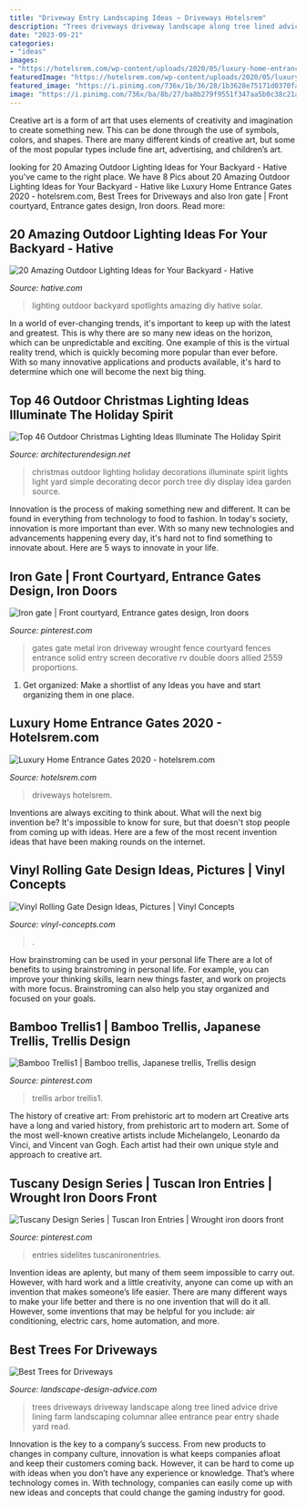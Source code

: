 ```yaml
---
title: "Driveway Entry Landscaping Ideas ~ Driveways Hotelsrem"
description: "Trees driveways driveway landscape along tree lined advice drive lining farm landscaping columnar allee entrance pear entry shade yard read"
date: "2023-09-21"
categories:
- "ideas"
images:
- "https://hotelsrem.com/wp-content/uploads/2020/05/luxury-home-entrance-gates-unique-driveways-amp-entries-your-luxury-home-of-luxury-home-entrance-gates.jpg"
featuredImage: "https://hotelsrem.com/wp-content/uploads/2020/05/luxury-home-entrance-gates-unique-driveways-amp-entries-your-luxury-home-of-luxury-home-entrance-gates.jpg"
featured_image: "https://i.pinimg.com/736x/1b/36/28/1b3628e75171d0370fa1ff81bc57f4a2--metal-driveway-gates-metal-gates.jpg"
image: "https://i.pinimg.com/736x/ba/8b/27/ba8b279f9551f347aa5b0c38c21a2a64.jpg"
---
```



Creative art is a form of art that uses elements of creativity and imagination to create something new. This can be done through the use of symbols, colors, and shapes. There are many different kinds of creative art, but some of the most popular types include fine art, advertising, and children’s art.

	

		
looking for 20 Amazing Outdoor Lighting Ideas for Your Backyard - Hative you've came to the right place. We have 8 Pics about 20 Amazing Outdoor Lighting Ideas for Your Backyard - Hative like Luxury Home Entrance Gates 2020 - hotelsrem.com, Best Trees for Driveways and also Iron gate | Front courtyard, Entrance gates design, Iron doors. Read more:
		
    
## 20 Amazing Outdoor Lighting Ideas For Your Backyard - Hative

<img loading=lazy src="https://hative.com/wp-content/uploads/2017/06/outdoor-lighting/15-outdoor-lighting-diy-ideas-tutorials.jpg" onerror="this.onerror=null;this.src='https://tse1.mm.bing.net/th?id=OIP.ZrGT-a-LHrxS8LB6H3hSEQHaPq&amp;pid=15.1';" alt="20 Amazing Outdoor Lighting Ideas for Your Backyard - Hative">

_Source: hative.com_

>lighting outdoor backyard spotlights amazing diy hative solar. 

	

In a world of ever-changing trends, it's important to keep up with the latest and greatest. This is why there are so many new ideas on the horizon, which can be unpredictable and exciting. One example of this is the virtual reality trend, which is quickly becoming more popular than ever before. With so many innovative applications and products available, it's hard to determine which one will become the next big thing.

    
## Top 46 Outdoor Christmas Lighting Ideas Illuminate The Holiday Spirit

<img loading=lazy src="https://cdn.architecturendesign.net/wp-content/uploads/2014/11/Outdoor-Christmas-Lighting-Decorations-14.jpg" onerror="this.onerror=null;this.src='https://tse3.mm.bing.net/th?id=OIP.m8LJ5xbYm6QUYCBUj9v2qwHaLG&amp;pid=15.1';" alt="Top 46 Outdoor Christmas Lighting Ideas Illuminate The Holiday Spirit">

_Source: architecturendesign.net_

>christmas outdoor lighting holiday decorations illuminate spirit lights light yard simple decorating decor porch tree diy display idea garden source. 

	

Innovation is the process of making something new and different. It can be found in everything from technology to food to fashion. In today's society, innovation is more important than ever. With so many new technologies and advancements happening every day, it's hard not to find something to innovate about. Here are 5 ways to innovate in your life.

    
## Iron Gate | Front Courtyard, Entrance Gates Design, Iron Doors

<img loading=lazy src="https://i.pinimg.com/736x/1b/36/28/1b3628e75171d0370fa1ff81bc57f4a2--metal-driveway-gates-metal-gates.jpg" onerror="this.onerror=null;this.src='https://tse3.mm.bing.net/th?id=OIP.ztCcOY4vaIu_SyF4r9wNcQHaFm&amp;pid=15.1';" alt="Iron gate | Front courtyard, Entrance gates design, Iron doors">

_Source: pinterest.com_

>gates gate metal iron driveway wrought fence courtyard fences entrance solid entry screen decorative rv double doors allied 2559 proportions. 

	

1. Get organized: Make a shortlist of any Ideas you have and start organizing them in one place.

    
## Luxury Home Entrance Gates 2020 - Hotelsrem.com

<img loading=lazy src="https://hotelsrem.com/wp-content/uploads/2020/05/luxury-home-entrance-gates-unique-driveways-amp-entries-your-luxury-home-of-luxury-home-entrance-gates.jpg" onerror="this.onerror=null;this.src='https://tse3.mm.bing.net/th?id=OIP.qRy3nNLVq6WW21V_kS4wcwHaLJ&amp;pid=15.1';" alt="Luxury Home Entrance Gates 2020 - hotelsrem.com">

_Source: hotelsrem.com_

>driveways hotelsrem. 

	

Inventions are always exciting to think about. What will the next big invention be? It's impossible to know for sure, but that doesn't stop people from coming up with ideas. Here are a few of the most recent invention ideas that have been making rounds on the internet.

    
## Vinyl Rolling Gate Design Ideas, Pictures | Vinyl Concepts

<img loading=lazy src="https://vinyl-concepts.com/wp-content/uploads/2016/06/vinyl-rolling-gate-12.jpg" onerror="this.onerror=null;this.src='https://tse4.mm.bing.net/th?id=OIP.Y13GlfXhm568S_1PFEXcQAHaFj&amp;pid=15.1';" alt="Vinyl Rolling Gate Design Ideas, Pictures | Vinyl Concepts">

_Source: vinyl-concepts.com_

>. 

	

How brainstroming can be used in your personal life
There are a lot of benefits to using brainstroming in personal life. For example, you can improve your thinking skills, learn new things faster, and work on projects with more focus. Brainstroming can also help you stay organized and focused on your goals.

    
## Bamboo Trellis1 | Bamboo Trellis, Japanese Trellis, Trellis Design

<img loading=lazy src="https://i.pinimg.com/736x/ba/8b/27/ba8b279f9551f347aa5b0c38c21a2a64.jpg" onerror="this.onerror=null;this.src='https://tse1.mm.bing.net/th?id=OIP.QJtUycdUbPUg9XXxHJXk0QAAAA&amp;pid=15.1';" alt="Bamboo Trellis1 | Bamboo trellis, Japanese trellis, Trellis design">

_Source: pinterest.com_

>trellis arbor trellis1. 

	

The history of creative art: From prehistoric art to modern art
Creative arts have a long and varied history, from prehistoric art to modern art. Some of the most well-known creative artists include Michelangelo, Leonardo da Vinci, and Vincent van Gogh. Each artist had their own unique style and approach to creative art.

    
## Tuscany Design Series | Tuscan Iron Entries | Wrought Iron Doors Front

<img loading=lazy src="https://i.pinimg.com/736x/23/e6/2b/23e62b4c558374bd158466e57d2629a9.jpg" onerror="this.onerror=null;this.src='https://tse2.mm.bing.net/th?id=OIP.KfXBN1O1baHOi75q7s4W_gHaJ4&amp;pid=15.1';" alt="Tuscany Design Series | Tuscan Iron Entries | Wrought iron doors front">

_Source: pinterest.com_

>entries sidelites tuscanironentries. 

	

Invention ideas are aplenty, but many of them seem impossible to carry out. However, with hard work and a little creativity, anyone can come up with an invention that makes someone’s life easier. There are many different ways to make your life better and there is no one invention that will do it all. However, some inventions that may be helpful for you include: air conditioning, electric cars, home automation, and more.

    
## Best Trees For Driveways

<img loading=lazy src="http://www.landscape-design-advice.com/images/driveway-trees.jpg" onerror="this.onerror=null;this.src='https://tse3.mm.bing.net/th?id=OIP.dJKLciJS23dO76UspO4HfQHaE_&amp;pid=15.1';" alt="Best Trees for Driveways">

_Source: landscape-design-advice.com_

>trees driveways driveway landscape along tree lined advice drive lining farm landscaping columnar allee entrance pear entry shade yard read. 

	

Innovation is the key to a company’s success. From new products to changes in company culture, innovation is what keeps companies afloat and keep their customers coming back. However, it can be hard to come up with ideas when you don’t have any experience or knowledge. That’s where technology comes in. With technology, companies can easily come up with new ideas and concepts that could change the gaming industry for good.

